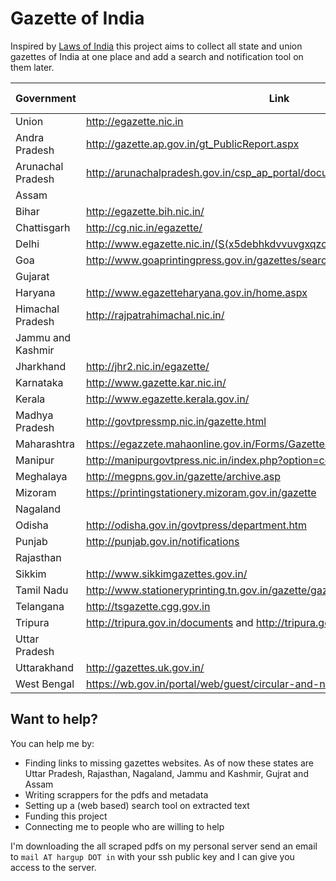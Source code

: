 # Gazette of India

Inspired by [Laws of India](http://lawsofindia.org/) this project aims to
collect all state and union gazettes of India at one place and add a search and
notification tool on them later.


| Government | Link | Dynamic website | pdf scrapped | text extracted | code |
|---|---|---|---|---|---|
| Union  | http://egazette.nic.in | Yes | Partly | No | [union.py](src/union.py) |
| Andra Pradesh  | http://gazette.ap.gov.in/gt_PublicReport.aspx | Yes| No | No | |
| Arunachal Pradesh  | http://arunachalpradesh.gov.in/csp_ap_portal/documents_new.html | No | No | No | |
| Assam | | ? | No | No | |
| Bihar  | http://egazette.bih.nic.in/ | Yes | No | No | |
| Chattisgarh  | http://cg.nic.in/egazette/ | Yes | No | No | |
| Delhi  | http://www.egazette.nic.in/(S(x5debhkdvvuvgxqzczr5bdx1))/SG_DL_Search.aspx | Yes | No | No | |
| Goa  | http://www.goaprintingpress.gov.in/gazettes/search_by_date/167 | Yes | No | No | |
| Gujarat | | ? | No | No | |
| Haryana  | http://www.egazetteharyana.gov.in/home.aspx | Yes | No | No | |
| Himachal Pradesh  | http://rajpatrahimachal.nic.in/ | Yes | No | No | |
| Jammu and Kashmir | | ? | No | No | |
| Jharkhand  | http://jhr2.nic.in/egazette/ | Yes | No | No | |
| Karnataka  | http://www.gazette.kar.nic.in/ | No | No | No | [karnataka.md](karnataka.md)|
| Kerala  | http://www.egazette.kerala.gov.in/ | No | No | No | |
| Madhya Pradesh  | http://govtpressmp.nic.in/gazette.html | No | No | No | |
| Maharashtra  | https://egazzete.mahaonline.gov.in/Forms/GazetteSearch.aspx | Yes | No | No | |
| Manipur  | http://manipurgovtpress.nic.in/index.php?option=com_gazette&Itemid=88 | Yes | No | No | |
| Meghalaya  | http://megpns.gov.in/gazette/archive.asp | Yes | No | No | |
| Mizoram  | https://printingstationery.mizoram.gov.in/gazette | No | No | No | |
| Nagaland | | ? | No | No | |
| Odisha  | http://odisha.gov.in/govtpress/department.htm | No | Yes | Partly | [odisha.sh](src/odisha.sh)|
| Punjab  | http://punjab.gov.in/notifications | Yes | No | No | |
| Rajasthan | | ? | No | No | |
| Sikkim  | http://www.sikkimgazettes.gov.in/ | Unreachable | No | No | |
| Tamil Nadu  | http://www.stationeryprinting.tn.gov.in/gazette/gazette_list.php | Yes | No | No | |
| Telangana  | http://tsgazette.cgg.gov.in | Yes | No | No | |
| Tripura  | http://tripura.gov.in/documents and http://tripura.gov.in/rules | No | No | No | |
| Uttar Pradesh | | ? | No | No | |
| Uttarakhand  | http://gazettes.uk.gov.in/ | Yes | No | No | |
| West Bengal  | https://wb.gov.in/portal/web/guest/circular-and-notifications | Yes | No | No | |


## Want to help?

You can help me by:

* Finding links to missing gazettes websites. As of now these states are Uttar
    Pradesh, Rajasthan, Nagaland, Jammu and Kashmir, Gujrat and Assam
* Writing scrappers for the pdfs and metadata
* Setting up a (web based) search tool on extracted text
* Funding this project
* Connecting me to people who are willing to help

I'm downloading the all scraped pdfs on my personal server send an email to
`mail AT hargup DOT in` with your ssh public key and I can give you access to
the server.
